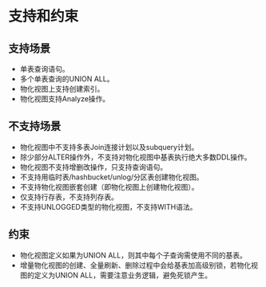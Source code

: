 # 支持和约束<a name="ZH-CN_TOPIC_0295970209"></a>

## 支持场景<a name="section1490618598164"></a>

-   单表查询语句。
-   多个单表查询的UNION ALL。
-   物化视图上支持创建索引。
-   物化视图支持Analyze操作。

## 不支持场景<a name="section10338102122020"></a>

-   物化视图中不支持多表Join连接计划以及subquery计划。
-   除少部分ALTER操作外，不支持对物化视图中基表执行绝大多数DDL操作。
-   物化视图不支持增删改操作，只支持查询语句。
-   不支持用临时表/hashbucket/unlog/分区表创建物化视图。
-   不支持物化视图嵌套创建（即物化视图上创建物化视图）。
-   仅支持行存表，不支持列存表。
-   不支持UNLOGGED类型的物化视图，不支持WITH语法。

## 约束<a name="section16598132020150"></a>

-   物化视图定义如果为UNION ALL，则其中每个子查询需使用不同的基表。
-   增量物化视图的创建、全量刷新、删除过程中会给基表加高级别锁，若物化视图的定义为UNION ALL，需要注意业务逻辑，避免死锁产生。

